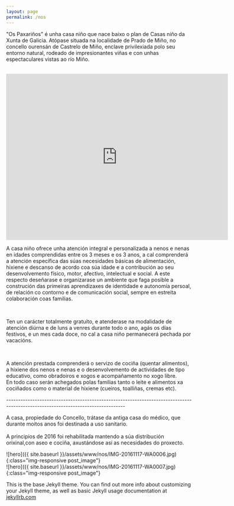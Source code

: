 ```yaml
---
layout: page
permalink: /nos
---
```




<p>
   "Os Paxariños" é unha casa niño que nace baixo o plan de Casas niño da Xunta de Galicia. Atópase situada na
   localidade de Prado de Miño, no concello ourensán de Castrelo de Miño, enclave privilexiada polo seu entorno
   natural, rodeado de impresionantes viñas e con unhas espectaculares vistas ao río Miño.
</p>

<br>

<iframe src="https://www.google.com/maps/embed?pb=!1m18!1m12!1m3!1d1474.973949667828!2d-8.057107192752396!3d42.322309996102405!2m3!1f0!2f0!3f0!3m2!1i1024!2i768!4f13.1!3m3!1m2!1s0xd2ff4235d0a8277%3A0x7c44e3314e0c11a0!2sLugar+Prado%2C+11%2C+32430%2C+Ourense!5e0!3m2!1ses!2ses!4v1489060676934" width="600" height="450" frameborder="0" style="border:0" allowfullscreen></iframe>

<br>

<p>
    A casa niño ofrece unha atención integral e personalizada a nenos e nenas en idades comprendidas entre os 3 meses
    e os 3 anos, a cal comprenderá a atención específica das súas necesidades básicas de alimentación, hixiene e descanso
    de acordo coa súa idade e a contribución ao seu desenvolvemento físico, motor, afectivo, intelectual e social. A este
    respecto deseñarase e organizarase un ambiente que faga posible a construción das primeiras aprendizaxes de identidade
    e autonomía persoal, de relación co contorno e de comunicación social, sempre en estreita colaboración coas familias.
</p>

<br>

<p>
    Ten un carácter totalmente gratuíto, e atenderase na modalidade de atención diúrna e de luns a venres durante todo o
    ano, agás os días festivos, e un mes cada doce, no cal a casa niño permanecerá pechada por vacacións.
</p>

<br>

<p>
    A atención prestada comprenderá o servizo de cociña (quentar alimentos), a hixiene dos nenos e nenas e o
    desenvolvemento de actividades de tipo educativo, como obradoiros e xogos e acompañamento no xogo libre.<br> En todo
    caso serán achegados polas familias tanto o leite e alimentos xa cociñados como o material de hixiene (cueiros,
    toalliñas, cremas etc).
</p>
--------------------------------------------------------------------------------------------------------------------------------
<p>
    A casa, propiedade do Concello, trátase da antiga casa do médico, que durante moitos anos foi destinada a uso sanitario.<br><br>
    A principios de 2016 foi rehabilitada mantendo a súa distribución orixinal,con aseo e cociña, axustándose así as necesidades do proxecto.
</p>

<p>
<div class="row">
    <div class="col-6">
        ![hero]({{ site.baseurl }}/assets/www/nos/IMG-20161117-WA0006.jpg){:class="img-responsive post_image"}
    </div>
    <div class="col-6">
        ![hero]({{ site.baseurl }}/assets/www/nos/IMG-20161117-WA0007.jpg){:class="img-responsive post_image"}
    </div>
</div>
</p>










This is the base Jekyll theme. You can find out more info about customizing your Jekyll theme, as well as basic Jekyll usage documentation at [jekyllrb.com](http://jekyllrb.com/)